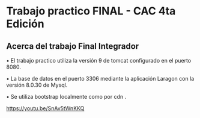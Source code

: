 
# Trabajo practico FINAL - CAC 4ta Edición

## Acerca del trabajo Final Integrador

• El trabajo practico utiliza la versión 9 de  tomcat configurado en el puerto 8080.

• La base de datos en el puerto 3306 mediante la aplicación Laragon con la versión 8.0.30 de Mysql.

• Se utiliza bootstrap localmente como por cdn .

https://youtu.be/SnAv5tWnKKQ

